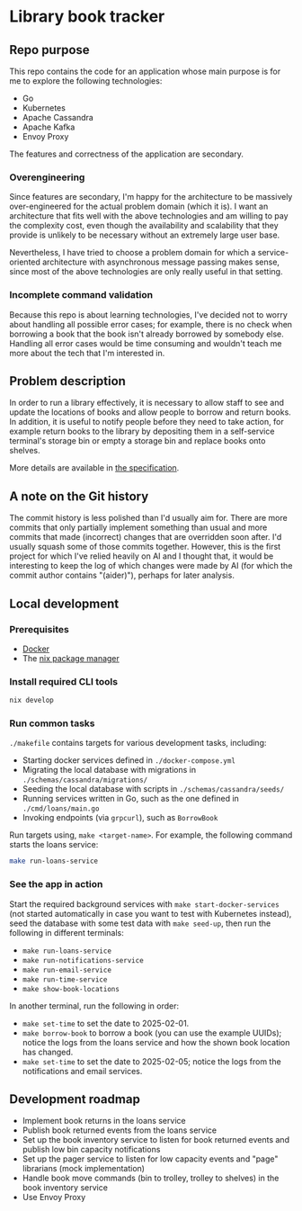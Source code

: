 # Library book tracker

## Repo purpose

This repo contains the code for an application whose main purpose is for me to explore the following technologies:

- Go
- Kubernetes
- Apache Cassandra
- Apache Kafka
- Envoy Proxy

The features and correctness of the application are secondary.

### Overengineering

Since features are secondary, I'm happy for the architecture to be massively over-engineered for the actual problem domain (which it is). I want an architecture that fits well with the above technologies and am willing to pay the complexity cost, even though the availability and scalability that they provide is unlikely to be necessary without an extremely large user base.

Nevertheless, I have tried to choose a problem domain for which a service-oriented architecture with asynchronous message passing makes sense, since most of the above technologies are only really useful in that setting.

### Incomplete command validation

Because this repo is about learning technologies, I've decided not to worry about handling all possible error cases; for example, there is no check when borrowing a book that the book isn't already borrowed by somebody else. Handling all error cases would be time consuming and wouldn't teach me more about the tech that I'm interested in.

## Problem description

In order to run a library effectively, it is necessary to allow staff to see and update the locations of books and allow people to borrow and return books. In addition, it is useful to notify people before they need to take action, for example return books to the library by depositing them in a self-service terminal's storage bin or empty a storage bin and replace books onto shelves.

More details are available in [the specification](./docs/spec.md).

## A note on the Git history

The commit history is less polished than I'd usually aim for. There are more commits that only partially implement something than usual and more commits that made (incorrect) changes that are overridden soon after. I'd usually squash some of those commits together. However, this is the first project for which I've relied heavily on AI and I thought that, it would be interesting to keep the log of which changes were made by AI (for which the commit author contains "(aider)"), perhaps for later analysis.

## Local development

### Prerequisites

- [Docker](https://www.docker.com/get-started/)
- The [nix package manager](https://nixos.org/download/)

### Install required CLI tools

```sh
nix develop
```

### Run common tasks

`./makefile` contains targets for various development tasks, including:

- Starting docker services defined in `./docker-compose.yml`
- Migrating the local database with migrations in `./schemas/cassandra/migrations/`
- Seeding the local database with scripts in `./schemas/cassandra/seeds/`
- Running services written in Go, such as the one defined in `./cmd/loans/main.go`
- Invoking endpoints (via `grpcurl`), such as `BorrowBook`

Run targets using, `make <target-name>`. For example, the following command starts the loans service:

```sh
make run-loans-service
```
### See the app in action

Start the required background services with `make start-docker-services` (not started automatically in case you want to test with Kubernetes instead), seed the database with some test data with `make seed-up`, then run the following in different terminals:

- `make run-loans-service`
- `make run-notifications-service`
- `make run-email-service`
- `make run-time-service`
- `make show-book-locations`

In another terminal, run the following in order:

- `make set-time` to set the date to 2025-02-01.
- `make borrow-book` to borrow a book (you can use the example UUIDs); notice the logs from the loans service and how the shown book location has changed.
- `make set-time` to set the date to 2025-02-05; notice the logs from the notifications and email services.

## Development roadmap

- Implement book returns in the loans service
- Publish book returned events from the loans service
- Set up the book inventory service to listen for book returned events and publish low bin capacity notifications
- Set up the pager service to listen for low capacity events and "page" librarians (mock implementation)
- Handle book move commands (bin to trolley, trolley to shelves) in the book inventory service
- Use Envoy Proxy
